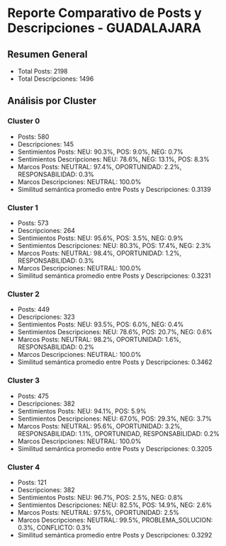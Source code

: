# Reporte Comparativo de Posts y Descripciones - GUADALAJARA

## Resumen General

- Total Posts: 2198
- Total Descripciones: 1496

## Análisis por Cluster

### Cluster 0
- Posts: 580
- Descripciones: 145
- Sentimientos Posts: NEU: 90.3%, POS: 9.0%, NEG: 0.7%
- Sentimientos Descripciones: NEU: 78.6%, NEG: 13.1%, POS: 8.3%
- Marcos Posts: NEUTRAL: 97.4%, OPORTUNIDAD: 2.2%, RESPONSABILIDAD: 0.3%
- Marcos Descripciones: NEUTRAL: 100.0%
- Similitud semántica promedio entre Posts y Descripciones: 0.3139

### Cluster 1
- Posts: 573
- Descripciones: 264
- Sentimientos Posts: NEU: 95.6%, POS: 3.5%, NEG: 0.9%
- Sentimientos Descripciones: NEU: 80.3%, POS: 17.4%, NEG: 2.3%
- Marcos Posts: NEUTRAL: 98.4%, OPORTUNIDAD: 1.2%, RESPONSABILIDAD: 0.3%
- Marcos Descripciones: NEUTRAL: 100.0%
- Similitud semántica promedio entre Posts y Descripciones: 0.3231

### Cluster 2
- Posts: 449
- Descripciones: 323
- Sentimientos Posts: NEU: 93.5%, POS: 6.0%, NEG: 0.4%
- Sentimientos Descripciones: NEU: 78.6%, POS: 20.7%, NEG: 0.6%
- Marcos Posts: NEUTRAL: 98.2%, OPORTUNIDAD: 1.6%, RESPONSABILIDAD: 0.2%
- Marcos Descripciones: NEUTRAL: 100.0%
- Similitud semántica promedio entre Posts y Descripciones: 0.3462

### Cluster 3
- Posts: 475
- Descripciones: 382
- Sentimientos Posts: NEU: 94.1%, POS: 5.9%
- Sentimientos Descripciones: NEU: 67.0%, POS: 29.3%, NEG: 3.7%
- Marcos Posts: NEUTRAL: 95.6%, OPORTUNIDAD: 3.2%, RESPONSABILIDAD: 1.1%, OPORTUNIDAD, RESPONSABILIDAD: 0.2%
- Marcos Descripciones: NEUTRAL: 100.0%
- Similitud semántica promedio entre Posts y Descripciones: 0.3205

### Cluster 4
- Posts: 121
- Descripciones: 382
- Sentimientos Posts: NEU: 96.7%, POS: 2.5%, NEG: 0.8%
- Sentimientos Descripciones: NEU: 82.5%, POS: 14.9%, NEG: 2.6%
- Marcos Posts: NEUTRAL: 97.5%, OPORTUNIDAD: 2.5%
- Marcos Descripciones: NEUTRAL: 99.5%, PROBLEMA_SOLUCION: 0.3%, CONFLICTO: 0.3%
- Similitud semántica promedio entre Posts y Descripciones: 0.3292
